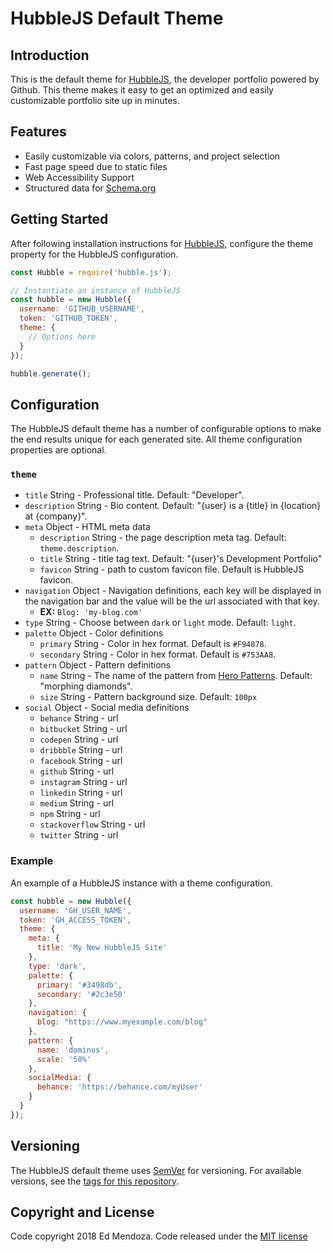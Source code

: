 # HubbleJS Default Theme

## Introduction
This is the default theme for [HubbleJS](https://github.com/Polyneue/hubblejs), the developer portfolio powered by Github. This theme makes it easy to get an optimized and easily customizable portfolio site up in minutes.

## Features

* Easily customizable via colors, patterns, and project selection
* Fast page speed due to static files
* Web Accessibility Support
* Structured data for [Schema.org](http://schema.org/)

## Getting Started

After following installation instructions for [HubbleJS](https://github.com/Polyneue/hubblejs), configure the theme property for the HubbleJS configuration.

```javascript
const Hubble = require('hubble.js');

// Instantiate an instance of HubbleJS
const hubble = new Hubble({
  username: 'GITHUB_USERNAME',
  token: 'GITHUB_TOKEN',
  theme: {
    // Options here
  }
});

hubble.generate();
```

## Configuration

The HubbleJS default theme has a number of configurable options to make the end results unique for each generated site. All theme configuration properties are optional.

### `theme`

* `title` String - Professional title. Default: "Developer".
* `description` String - Bio content. Default: "{user} is a {title} in {location} at {company}".
* `meta` Object - HTML meta data
    * `description` String - the page description meta tag. Default: `theme.description`.
    * `title` String - title tag text. Default: "{user}'s Development Portfolio"
    * `favicon` String - path to custom favicon file. Default is HubbleJS favicon.
* `navigation` Object - Navigation definitions, each key will be displayed in the navigation bar and the value will be the url associated with that key.
    * **EX:** `Blog: 'my-blog.com'`
* `type` String - Choose between `dark` or `light` mode. Default: `light`.
* `palette` Object - Color definitions
    * `primary` String - Color in hex format. Default is `#F94878`.
    * `secondary` String - Color in hex format. Default is `#753AA8`.
* `pattern` Object - Pattern definitions
    * `name` String - The name of the pattern from [Hero Patterns](http://www.heropatterns.com/). Default: "morphing diamonds".
    * `size` String - Pattern background size. Default: `100px`
* `social` Object - Social media definitions
    * `behance` String - url
    * `bitbucket` String - url
    * `codepen` String - url
    * `dribbble` String - url
    * `facebook` String - url
    * `github` String - url
    * `instagram` String - url
    * `linkedin` String - url
    * `medium` String - url
    * `npm` String - url
    * `stackoverflow` String - url
    * `twitter` String - url

### Example

An example of a HubbleJS instance with a theme configuration.

```javascript
const hubble = new Hubble({
  username: 'GH_USER_NAME',
  token: 'GH_ACCESS_TOKEN',
  theme: {
    meta: {
      title: 'My New HubbleJS Site'
    },
    type: 'dark',
    palette: {
      primary: '#3498db',
      secondary: '#2c3e50'
    },
    navigation: {
      blog: "https://www.myexample.com/blog"
    },
    pattern: {
      name: 'dominos',
      scale: '50%'
    },
    socialMedia: {
      behance: 'https://behance.com/myUser'
    }
  }
});

```

## Versioning

The HubbleJS default theme uses [SemVer](http://semver.org/) for versioning. For available versions, see the [tags for this repository](/tags).

## Copyright and License

Code copyright 2018 Ed Mendoza. Code released under the [MIT license](blob/master/LICENSE)
